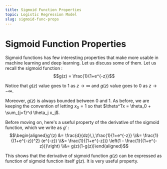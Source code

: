 ```yaml
---
title: Sigmoid Function Properties
topic: Logistic Regression Model
slug: sigmoid-func-props
---
```


# Sigmoid Function Properties

Sigmoid functions has few interesting properties that make more usable in machine learning and deep learning. Let us discuss some of them. Let us recall the sigmoid function : $$g(z) = \frac{1}{1+e^{-z}}$$

Notice that $g(z)$ value goes to 1 as $z \to \infty$ and $g(z)$ value goes to 0 as $z \to -\infty$. 

Moreover, $g(z)$ is always bounded between 0 and 1. As before, we are keeping the convention of letting $x_0 = 1$ so that $\theta^Tx = \theta_0 + \sum_{j=1}^d \theta_j x_j$.

Before moving on, here's a useful property of the derivative of the sigmoid function, which we write as $g'$ : $$\begin{aligned}g'(z) &= \frac{d}{dz}\,\,\frac{1}{1+e^{-z}} \\&= \frac{1}{(1+e^{-z})^2} (e^{-z}) \\&= \frac{1}{(1+e^{-z})} \left(1 - \frac{1}{(1+e^{-z})}\right) \\&= g(z)(1-g(z))\end{aligned}$$

This shows that the derivative of sigmoid function $g(z)$ can be expressed as function of sigmoid function itself $g(z)$. It is very useful property.
